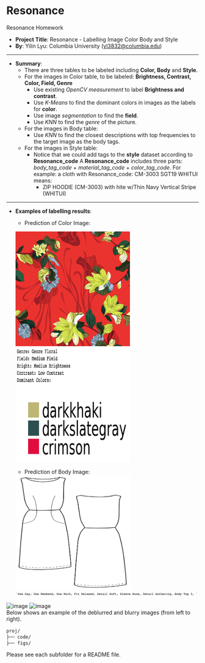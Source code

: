 # Resonance

Resonance Homework 

+ **Project Title**: Resonance - Labelling Image Color Body and Style  
+ **By**: Yilin Lyu: Columbia University (yl3832@columbia.edu)

___
+ **Summary**:  
  + There are three tables to be labeled including **Color, Body** and **Style**. 
  + For the images in Color table, to be labeled: **Brightness, Contrast, Color, Field, Genre**
  	+ Use existing *OpenCV measurement* to label **Brightness and contrast**.
  	+ Use *K-Means* to find the dominant colors in images as the labels for **color**.
  	+ Use image *segmentation* to find the **field**.
  	+ Use *KNN* to find the *genre* of the picture. 
  + For the images in Body table: 
  	+ Use *KNN* to find the closest descriptions with top frequencies to the target image as the body tags.
  + For the images in Style table:
  	+ Notice that we could add tags to the **style** dataset according to **Resonance_code**
    A **Resonance_code** includes three parts: *body_tag_code* + *material_tag_code* + *color_tag_code*.
    For example: a cloth with Resonance_code: CM-3003 SGT19 WHITUI means:
		+ ZIP HOODIE (CM-3003) with hite w/Thin Navy Vertical Stripe (WHITUI)

___


+ **Examples of labelling results**:  
  + Prediction of Color Image: 

  <img src = './figs/test_4.png'  width="300" height="300">   <img src = './figs/predictions_of_test_4.png' width="300" height="300">
 	 
  + Prediction of Body Image: 

  <img src = './figs/test4.png'  width="300" height="300">
  <img src = './figs/predictions_of_test4.png'>





![image](./figs/2.png)
![image](./figs/9.png)   
        Below shows an example of the deblurred and blurry images (from left to right).   
 

```
proj/
├── code/ 
├── figs/  
```

Please see each subfolder for a README file.